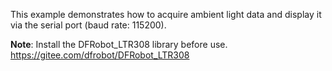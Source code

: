This example demonstrates how to acquire ambient light data and display it via the serial port (baud rate: 115200).

**Note**: Install the DFRobot_LTR308 library before use.  
https://gitee.com/dfrobot/DFRobot_LTR308